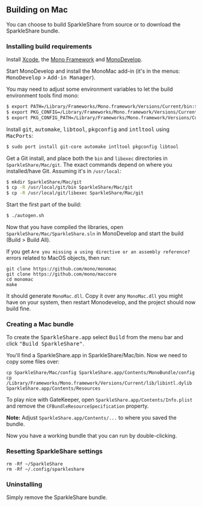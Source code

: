 ## Building on Mac

You can choose to build SparkleShare from source or to download the SparkleShare bundle.


### Installing build requirements

Install [Xcode](https://developer.apple.com/xcode/), the [Mono Framework](http://www.mono-project.com/) 
and [MonoDevelop](http://monodevelop.com/).

Start MonoDevelop and install the MonoMac add-in (it's in the menus: <tt>MonoDevelop</tt> > <tt>Add-in Manager</tt>).


You may need to adjust some environment variables to let the build environment tools find mono:
   
```bash
$ export PATH=/Library/Frameworks/Mono.framework/Versions/Current/bin:$PATH
$ export PKG_CONFIG=/Library/Frameworks/Mono.framework/Versions/Current/bin/pkg-config
$ export PKG_CONFIG_PATH=/Library/Frameworks/Mono.framework/Versions/Current/lib/pkgconfig
```

Install <tt>git</tt>, <tt>automake</tt>, <tt>libtool</tt>, <tt>pkgconfig</tt> and <tt>intltool</tt> using <tt>MacPorts</tt>:

```bash
$ sudo port install git-core automake intltool pkgconfig libtool
```

Get a Git install, and place both the `bin` and `libexec` directories in `SparkleShare/Mac/git`.
The exact commands depend on where you installed/have Git. Assuming it's in `/usr/local`:

```bash
$ mkdir SparkleShare/Mac/git
$ cp -R /usr/local/git/bin SparkleShare/Mac/git
$ cp -R /usr/local/git/libexec SparkleShare/Mac/git
```

Start the first part of the build:

```bash
$ ./autogen.sh
```

Now that you have compiled the libraries, open `SparkleShare/Mac/SparkleShare.sln` in
MonoDevelop and start the build (Build > Build All).

If you get `Are you missing a using directive or an assembly reference?` errors related to MacOS objects, then run:

```
git clone https://github.com/mono/monomac
git clone https://github.com/mono/maccore
cd monomac
make
```

It should generate `MonoMac.dll`. Copy it over any `MonoMac.dll` you might have on your system, then restart Monodevelop, and the project should now build fine.

### Creating a Mac bundle

To create the <tt>SparkleShare.app</tt> select <tt>Build</tt> from the menu bar 
and click <tt>"Build SparkleShare"</tt>.

You'll find a SparkleShare.app in SparkleShare/Mac/bin. Now we need to copy some files over:

```
cp SparkleShare/Mac/config SparkleShare.app/Contents/MonoBundle/config
cp /Library/Frameworks/Mono.framework/Versions/Current/lib/libintl.dylib SparkleShare.app/Contents/Resources
```

To play nice with GateKeeper, open `SparkleShare.app/Contents/Info.plist` and remove the `CFBundleResourceSpecification` property.

**Note:** Adjust `SparkleShare.app/Contents/...` to where you saved the bundle.

Now you have a working bundle that you can run by double-clicking.


### Resetting SparkleShare settings

```
rm -Rf ~/SparkleShare
rm -Rf ~/.config/sparkleshare
```


### Uninstalling

Simply remove the SparkleShare bundle.

